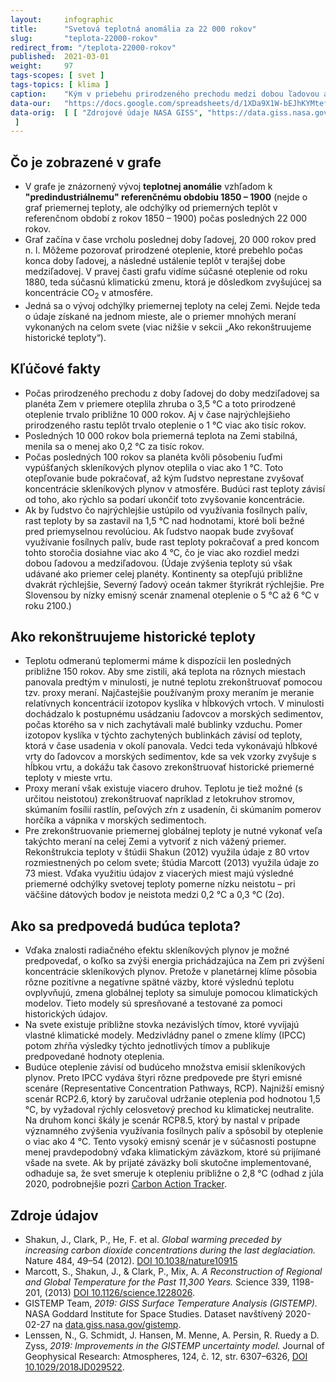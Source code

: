 ```yaml
---
layout:     infographic
title:      "Svetová teplotná anomália za 22 000 rokov"
slug:       "teplota-22000-rokov"
redirect_from: "/teplota-22000-rokov"
published:  2021-03-01
weight:     97
tags-scopes: [ svet ]
tags-topics: [ klima ]
caption:    "Kým v priebehu prirodzeného prechodu medzi dobou ľadovou a medziľadovou trvalo planéte Zem oteplenie o 1 °C viac ako tisíc rokov, teraz sa pod vplyvom človekom vypúšťaných skleníkových plynov ohriala o 1 °C za menej ako sto rokov. Podľa predpovedí sa do konca tohto storočia planéta v porovnaní so súčasnou teplotou oteplí ešte o ďalších 0,5 – 3 °C v závislosti od množstva vypustených emisií skleníkových plynov."
data-our:   "https://docs.google.com/spreadsheets/d/1XDa9X1W-bEJhKYMtefvwPuz5N0l2HPyio5dR5KI9qsY/edit?usp=sharing"
data-orig:	[ [ "Zdrojové údaje NASA GISS", "https://data.giss.nasa.gov/gistemp/maps/index_v4.html" ], [ "Shakun 2012", "https://doi.org/10.1038/nature10915"], ["Marcott 2013", "https://doi.org/10.1126/science.1228026"]
 ]
---
```


## Čo je zobrazené v grafe

* V grafe je znázornený vývoj **teplotnej anomálie** vzhľadom k **"predindustriálnemu" referenčnému obdobiu 1850 – 1900** (nejde o graf priemernej teploty, ale odchýlky od priemerných teplôt v referenčnom období z rokov 1850 – 1900) počas posledných 22 000 rokov.
* Graf začína v čase vrcholu poslednej doby ľadovej, 20 000 rokov pred n. l. Môžeme pozorovať prirodzené oteplenie, ktoré prebehlo počas konca doby ľadovej, a následné ustálenie teplôt v terajšej dobe medziľadovej. V pravej časti grafu vidíme súčasné oteplenie od roku 1880, teda súčasnú klimatickú zmenu, ktorá je dôsledkom zvyšujúcej sa koncentrácie CO<sub>2</sub> v atmosfére.
* Jedná sa o vývoj odchýlky priemernej teploty na celej Zemi. Nejde teda o údaje získané na jednom mieste, ale o priemer mnohých meraní vykonaných na celom svete (viac nižšie v sekcii „Ako rekonštruujeme historické teploty“).

## Kľúčové fakty

* Počas prirodzeného prechodu z doby ľadovej do doby medziľadovej sa planéta Zem v priemere oteplila zhruba o 3,5 °C a toto prirodzené oteplenie trvalo približne 10 000 rokov. Aj v čase najrýchlejšieho prirodzeného rastu teplôt trvalo oteplenie o 1 °C viac ako tisíc rokov.
* Posledných 10 000 rokov bola priemerná teplota na Zemi stabilná, menila sa o menej ako 0,2 °C za tisíc rokov.
* Počas posledných 100 rokov sa planéta kvôli pôsobeniu ľuďmi vypúšťaných skleníkových plynov oteplila o viac ako 1 °C. Toto otepľovanie bude pokračovať, až kým ľudstvo neprestane zvyšovať koncentrácie skleníkových plynov v atmosfére. Budúci rast teploty závisí od toho, ako rýchlo sa podarí ukončiť toto zvyšovanie koncentrácie.
* Ak by ľudstvo čo najrýchlejšie ustúpilo od využívania fosílnych palív, rast teploty by sa zastavil na 1,5 °C nad hodnotami, ktoré boli bežné pred priemyselnou revolúciou. Ak ľudstvo naopak bude zvyšovať využívanie fosílnych palív, bude rast teploty pokračovať a pred koncom tohto storočia dosiahne viac ako 4 °C, čo je viac ako rozdiel medzi dobou ľadovou a medziľadovou. (Údaje zvýšenia teploty sú však udávané ako priemer celej planéty. Kontinenty sa otepľujú približne dvakrát rýchlejšie, Severný ľadový oceán takmer štyrikrát rýchlejšie. Pre Slovensou by nízky emisný scenár znamenal oteplenie o 5 °C až 6 °C v roku 2100.)

## Ako rekonštruujeme historické teploty

* Teplotu odmeranú teplomermi máme k dispozícii len posledných približne 150 rokov. Aby sme zistili, aká teplota na rôznych miestach panovala predtým v minulosti, je nutné teplotu zrekonštruovať pomocou tzv. proxy meraní. Najčastejšie používaným proxy meraním je meranie relatívnych koncentrácií izotopov kyslíka v hĺbkových vrtoch. V minulosti dochádzalo k postupnému usádzaniu ľadovcov a morských sedimentov, počas ktorého sa v nich zachytávali malé bublinky vzduchu. Pomer izotopov kyslíka v týchto zachytených bublinkách závisí od teploty, ktorá v čase usadenia v okolí panovala. Vedci teda vykonávajú hĺbkové vrty do ľadovcov a morských sedimentov, kde sa vek vzorky zvyšuje s hĺbkou vrtu, a dokážu tak časovo zrekonštruovať historické priemerné teploty v mieste vrtu.
* Proxy meraní však existuje viacero druhov. Teplotu je tiež možné (s určitou neistotou) zrekonštruovať napríklad z letokruhov stromov, skúmaním fosílií rastlín, peľových zŕn z usadenín, či skúmaním pomerov horčíka a vápnika v morských sedimentoch.
* Pre zrekonštruovanie priemernej globálnej teploty je nutné vykonať veľa takýchto meraní na celej Zemi a vytvoriť z nich vážený priemer. Rekonštrukcia teploty v štúdii Shakun (2012) využila údaje z 80 vrtov rozmiestnených po celom svete; štúdia Marcott (2013) využila údaje zo 73 miest. Vďaka využitiu údajov z viacerých miest majú výsledné priemerné odchýlky svetovej teploty pomerne nízku neistotu – pri väčšine dátových bodov je neistota medzi 0,2 °C a 0,3 °C (2σ).

## Ako sa predpovedá budúca teplota?

* Vďaka znalosti radiačného efektu skleníkových plynov je možné predpovedať, o koľko sa zvýši energia prichádzajúca na Zem pri zvýšení koncentrácie skleníkových plynov. Pretože v planetárnej klíme pôsobia rôzne pozitívne a negatívne spätné väzby, ktoré výslednú teplotu ovplyvňujú, zmena globálnej teploty sa simuluje pomocou klimatických modelov. Tieto modely sú spresňované a testované za pomoci historických údajov.
* Na svete existuje približne stovka nezávislých tímov, ktoré vyvíjajú vlastné klimatické modely. Medzivládny panel o zmene klímy (<glossary id="ipcc">IPCC</glossary>) potom zhŕňa výsledky týchto jednotlivých tímov a publikuje predpovedané hodnoty oteplenia.
* Budúce oteplenie závisí od budúceho množstva emisií skleníkových plynov. Preto IPCC vydáva štyri rôzne predpovede pre štyri emisné scenáre (<glossary id="rcp">Representative Concentration Pathways, RCP</glossary>). Najnižší emisný scenár RCP2.6, ktorý by zaručoval udržanie oteplenia pod hodnotou 1,5 °C, by vyžadoval rýchly celosvetový prechod ku klimatickej neutralite. Na druhom konci škály je scenár RCP8.5, ktorý by nastal v prípade významného zvýšenia využívania fosílnych palív a spôsobil by oteplenie o viac ako 4 °C. Tento vysoký emisný scenár je v súčasnosti postupne menej pravdepodobný vďaka klimatickým záväzkom, ktoré sú prijímané všade na svete. Ak by prijaté záväzky boli skutočne implementované, odhaduje sa, že svet smeruje k otepleniu približne o 2,8 °C (odhad z júla 2020, podrobnejšie pozri [Carbon Action Tracker](https://climateactiontracker.org/).

## Zdroje údajov

* Shakun, J., Clark, P., He, F. et al. _Global warming preceded by increasing carbon dioxide concentrations during the last deglaciation._ Nature 484, 49–54 (2012). [DOI 10.1038/nature10915](https://doi.org/10.1038/nature10915)
* Marcott, S., Shakun, J.,  & Clark, P., Mix, A. _A Reconstruction of Regional and Global Temperature for the Past 11,300 Years._ Science 339, 1198-201, (2013) [DOI 10.1126/science.1228026](https://doi.org/10.1126/science.1228026).
* GISTEMP Team, _2019: GISS Surface Temperature Analysis (GISTEMP)._ NASA Goddard Institute for Space Studies. Dataset navštívený 2020-02-27 na [data.giss.nasa.gov/gistemp](https://data.giss.nasa.gov/gistemp/).
* Lenssen, N., G. Schmidt, J. Hansen, M. Menne, A. Persin, R. Ruedy a D. Zyss, _2019: Improvements in the GISTEMP uncertainty model._ Journal of Geophysical Research: Atmospheres, 124, č. 12, str. 6307–6326, [DOI 10.1029/2018JD029522](http://dx.doi.org/10.1029/2018JD029522).
